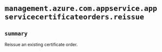 # `management.azure.com.appservice.appservicecertificateorders.reissue`

## `summary`
Reissue an existing certificate order.


